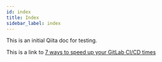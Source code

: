 ```yaml
---
id: index
title: Index
sidebar_label: index
---
```


This is an initial Qiita doc for testing. 

This is a link to [7 ways to speed up your GitLab CI/CD times](qiita/2020/05/7-ways-to-speed-up-gitlab-ci-cd-times.md)
